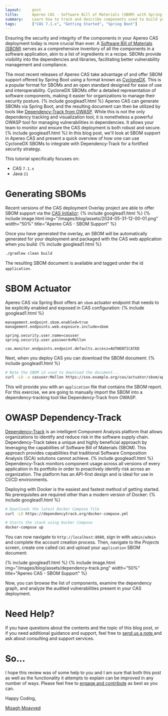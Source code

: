 ```yaml
---
layout:     post
title:      Apereo CAS - Software Bill of Materials (SBOM) with Spring Boot
summary:    Learn how to track and describe components used to build your Apereo CAS deployment and analyze CycloneDX BOMs to keep tabs on vulnerable dependencies and libraries used in your deployment.
tags:       ["CAS 7.1.x", "Getting Started", "Spring Boot"]
---
```


Ensuring the security and integrity of the components in your Apereo CAS deployment today is more crucial than ever. A [Software Bill of Materials (SBOM)](https://en.wikipedia.org/wiki/Software_supply_chain) serves as a comprehensive inventory of all the components in a software application, akin to a list of ingredients in a recipe. SBOMs provide visibility into the dependencies and libraries, facilitating better vulnerability management and compliance.

The most recent releases of Apereo CAS take advantage of and offer SBOM support offered by Spring Boot using a format known as [CycloneDX](https://cyclonedx.org/). This is a popular format for SBOMs and an open standard designed for ease of use and interoperability. CycloneDX SBOMs offer a detailed representation of software components, making it easier for organizations to manage their security posture.
{% include googlead1.html %}
Apereo CAS can generate SBOMs via Spring Boot, and the resulting document can then be utilized by tools like [Dependency-Track from OWASP](https://docs.dependencytrack.org/). While this is not the only dependency tracking and visualization tool, it is nonetheless a powerful OWASP tool for managing vulnerabilities in dependencies. It allows your team to monitor and ensure the CAS deployment is both robust and secure.
{% include googlead1.html %}
In this blog post, we'll look at SBOM support in Apereo CAS and present a quick overview of how one can use CycloneDX SBOMs to integrate with Dependency-Track for a fortified security strategy.

This tutorial specifically focuses on:

- CAS `7.1.x`
- Java `21`

# Generating SBOMs

Recent versions of the CAS deployment Overlay project are able to offer SBOM support via the [CAS Initializr](https://getcas.apereo.org/ui):
{% include googlead1.html %}
{% include image.html img="/images/blog/assets/2024-05-31-12-00-01.png" width="50%" title="Apereo CAS - SBOM Support" %}

Once you have generated the overlay, an SBOM will be automatically generated for your deployment and packaged with the CAS web application when you build:
{% include googlead1.html %}
```bash
./gradlew clean build
```

The resulting SBOM document is available and tagged under the id `application`.

# SBOM Actuator

Apereo CAS via Spring Boot offers an `sbom` actuator endpoint that needs to be explicitly enabled and exposed in CAS configuration:
{% include googlead1.html %}
```properties
management.endpoint.sbom.enabled=true
management.endpoints.web.exposure.include=sbom

spring.security.user.name=casuser
spring.security.user.password=Mellon

cas.monitor.endpoints.endpoint.defaults.access=AUTHENTICATED
```

Next, when you deploy CAS you can download the SBOM document:
{% include googlead1.html %}
```bash
# Note the SBOM id used to download the document...
curl -LO -u casuser:Mellon https://sso.example.org/cas/actuator/sbom/application
```

This will provide you with an `application` file that contains the SBOM report. For this exercise, we are going to manually import the SBOM into a dependency-tracking tool like Dependency-Track from OWASP.

# OWASP Dependency-Track

[Dependency-Track](https://docs.dependencytrack.org/) is an intelligent Component Analysis platform that allows organizations to identify and reduce risk in the software supply chain. Dependency-Track takes a unique and highly beneficial approach by leveraging the capabilities of Software Bill of Materials (SBOM). This approach provides capabilities that traditional Software Composition Analysis (SCA) solutions cannot achieve.
{% include googlead1.html %}
Dependency-Track monitors component usage across all versions of every application in its portfolio in order to proactively identify risk across an organization. The platform has an API-first design and is ideal for use in CI/CD environments.

Deploying with Docker is the easiest and fastest method of getting started. No prerequisites are required other than a modern version of Docker:
{% include googlead1.html %}
```bash
# Downloads the latest Docker Compose file
curl -LO https://dependencytrack.org/docker-compose.yml

# Starts the stack using Docker Compose
docker-compose up
```

You can now navigate to `http://localhost:8080`, sign in with `admin/admin` and complete the account creation process. Then, navigate to the *Projects* screen, create one called `CAS` and upload your `application` SBOM document:

{% include googlead1.html %}
{% include image.html img="/images/blog/assets/dependency-track.png" width="50%" title="Apereo CAS - SBOM Support" %}

Now, you can browse the list of components, examine the dependency graph, and analyze the audited vulnerabilities present in your CAS deployment.

# Need Help?

If you have questions about the contents and the topic of this blog post, or if you need additional guidance and support, feel free to [send us a note ](/#contact-section-header) and ask about consulting and support services. 

# So...

I hope this review was of some help to you and I am sure that both this post as well as the functionality it attempts to explain can be improved in any number of ways. Please feel free to [engage and contribute][contribguide] as best as you can.

Happy Coding,

[Misagh Moayyed](https://fawnoos.com)

[contribguide]: https://apereo.github.io/cas/developer/Contributor-Guidelines.html